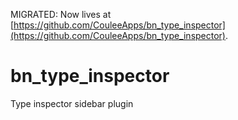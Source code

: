 MIGRATED: Now lives at [https://github.com/CouleeApps/bn_type_inspector](https://github.com/CouleeApps/bn_type_inspector).

# bn_type_inspector
Type inspector sidebar plugin

